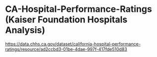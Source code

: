 # CA-Hospital-Performance-Ratings (Kaiser Foundation Hospitals Analysis)
https://data.chhs.ca.gov/dataset/california-hospital-performance-ratings/resource/ad2ccbd3-01be-4dae-997f-417fde510d83
